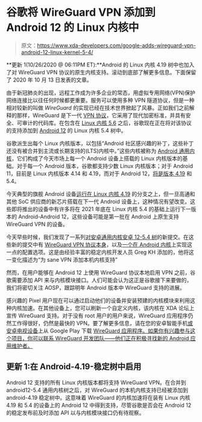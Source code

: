 # 谷歌将 WireGuard VPN 添加到 Android 12 的 Linux 内核中

> 原文：<https://www.xda-developers.com/google-adds-wireguard-vpn-android-12-linux-kernel-5-4/>

**更新 1(10/26/2020 @ 06:11PM ET):**Android 的 Linux 内核 4.19 树中也加入了对 WireGuard VPN 协议的原生内核支持。滚动到底部了解更多信息。下面保留了 2020 年 10 月 13 日发表的文章。

由于新冠肺炎的出现，远程工作成为许多企业的常态，用虚拟专用网络(VPN)保护网络连接比以往任何时候都更重要。服务可以使用多种 VPN 隧道协议，但是一种相对较新的叫做 *WireGuard* 的实现已经在技术世界掀起了风暴。正如我们之前解释的那样，WireGuard 是下一代 [VPN 协议](https://www.xda-developers.com/wireguard-vpn-project-support-android-roms/)，它采用了现代加密标准，并具有安全、可审计的代码库。在包含在 [Linux 内核 5.6](https://www.xda-developers.com/wireguard-vpn-linux-kernel-5-6/) 之后，谷歌现在正在将对该协议的支持添加到 [Android 12](https://www.xda-developers.com/android-12/) 的 Linux 内核 5.4 树中。

谷歌派生出每个 Linux 内核版本，以包括“Android 社区感兴趣的补丁，这些补丁还没有被合并到主流或长期支持的(LTS)内核中。”这些内核被称为 [Android 通用内核](https://source.android.com/devices/architecture/kernel/android-common)，它们构成了今天市场上每一个 Android 设备上搭载的 Linux 内核版本的基础。对于每一个 Android 版本，谷歌都支持少数 Linux 内核版本；对于 Android 11，目前是 Linux 内核版本 4.14 和 4.19，而对于 Android 12，[将是版本 4.19](https://android-review.googlesource.com/c/platform/hardware/interfaces/+/1431736/2#message-148e57dbe35431e1534e2f90f67c4e87c1b26f15) 和 5.4。

今天典型的旗舰 Android 设备[运行在 Linux 内核 4.19](https://source.android.com/devices/architecture/kernel/android-common) 的分支之上，但一旦高通和其他 SoC 供应商的新芯片搭载在下一代 Android 设备上，这种情况有望改变。这些即将推出的设备中有许多将在 2021 年底在 Linux 内核 5.4 的基础上运行下一版本的 Android-Android 12，这些设备可能是第一批在 Android 上原生支持 WireGuard VPN 的设备。

今天早些时候，我们发现了一系列[对安卓通用内核](https://android-review.googlesource.com/q/I2e8819aff9c76fbcf4da749292bfc486556f7382)[安卓 12-5.4 树](https://android.googlesource.com/kernel/common/+log/refs/heads/android12-5.4)的新提交。在这些新的提交中有 [WireGuard VPN 协议本身](https://android.googlesource.com/kernel/common/+/0933807d35a8ce84f16e5bfef17a35e7791efb60)，以及[一个在 Android 内核](https://android.googlesource.com/kernel/common/+/a5d10f0defc377d43672b304e31e37a517fbf0bf)上实现这一点的配置选项。这是由经验丰富的稳定内核开发人员 Greg KH 添加的，他将这一变化描述为“为 sane VPN 添加本机内核支持”

然而，在用户能够在 Android 12 上使用 WireGuard 协议本地启用 VPN 之前，谷歌需要添加 API 来与内核模块接口。人们可能会认为这正是谷歌接下来要做的，我们将密切关注 AOSP，跟踪明年 Android 版本中 WireGuard 支持的进展。

感兴趣的 Pixel 用户现在可以通过启动他们的设备并安装预建的内核模块来利用这种内核加速。在其他设备上，您可以刷新一个自定义内核，该内核在 XDA 论坛上宣传 WireGuard 支持。对于没有 root 用户的用户来说，WireGuard 应用程序仍然工作得很好，仍然是最快的 VPN。要了解更多信息，请在您的安卓智能手机[或安卓电视设备](https://www.xda-developers.com/wireguard-project-announces-big-android-update-android-tv-support-more-modern-code-api-third-party-apps/)上从 Google Play 下载 [WireGuard 应用程序。如果你有兴趣参与这个项目，你可以联系 WireGuard 开发团队——他们正在积极寻找新的 Android 应用维护者。](https://play.google.com/store/apps/details?id=com.wireguard.android)

## 更新 1:在 Android-4.19-稳定树中启用

Android 12 支持的所有 Linux 内核版本都将支持 WireGuard VPN。在合并到 android12-5.4 通用内核树之后，对 WireGuard 的本机内核支持已经被添加到 android-4.19 稳定树中。这意味着 WireGuard 的内核加速将在装有 Linux 内核 4.19 和 5.4 的设备上的 Android 12 中得到支持，尽管谷歌是否会在 Android 12 的稳定发布前及时添加 API 以与内核模块接口仍有待观察。